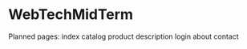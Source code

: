 # WebTechMidTerm
Planned pages:
  index
  catalog
    product description
  login
  about
  contact
  

